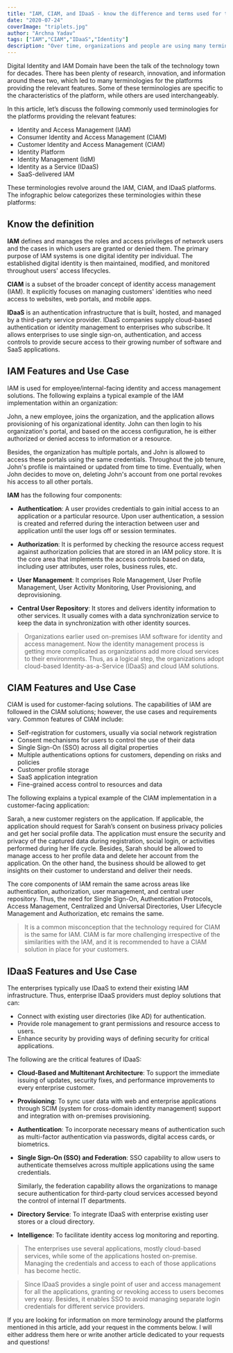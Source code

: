 ```yaml
---
title: "IAM, CIAM, and IDaaS - know the difference and terms used for them"
date: "2020-07-24"
coverImage: "triplets.jpg"
author: "Archna Yadav"
tags: ["IAM","CIAM","IDaaS","Identity"]
description: "Over time, organizations and people are using many terminologies for IAM, CIAM, and IDaaS platforms. Some of these terminologies are specific to the characteristics of the platform, while others are used interchangeably. This article clarifies when to refer to which term, key features, and common use cases of these platforms."
---
```


Digital Identity and IAM Domain have been the talk of the technology town for decades. There has been plenty of research, innovation, and information around these two, which led to many terminologies for the platforms providing the relevant features. Some of these terminologies are specific to the characteristics of the platform, while others are used interchangeably.

In this article, let’s discuss the following commonly used terminologies for the platforms providing the relevant features:

 - Identity and Access Management (IAM)
 - Consumer Identity and Access Management (CIAM)
 - Customer Identity and Access Management (CIAM)
 - Identity Platform
 - Identity Management (IdM)
 - Identity as a Service (IDaaS)
 - SaaS-delivered IAM

These terminologies revolve around the IAM, CIAM, and IDaaS platforms. The infographic below categorizes these terminologies within these platforms:

## Know the definition

**IAM** defines and manages the roles and access privileges of network users and the cases in which users are granted or denied them. The primary purpose of IAM systems is one digital identity per individual. The established digital identity is then maintained, modified, and monitored throughout users' access lifecycles. 


**CIAM** is a subset of the broader concept of identity access management (IAM). It explicitly focuses on managing customers' identities who need access to websites, web portals, and mobile apps.


**IDaaS** is an authentication infrastructure that is built, hosted, and managed by a third-party service provider. IDaaS companies supply cloud-based authentication or identity management to enterprises who subscribe. It allows enterprises to use single sign-on, authentication, and access controls to provide secure access to their growing number of software and SaaS applications.


## IAM Features and Use Case

IAM is used for employee/internal-facing identity and access management solutions. The following explains a typical example of the IAM implementation within an organization:


John, a new employee, joins the organization, and the application allows provisioning of his organizational identity. John can then login to his organization's portal, and based on the access configuration, he is either authorized or denied access to information or a resource.

Besides, the organization has multiple portals, and John is allowed to access these portals using the same credentials. Throughout the job tenure, John's profile is maintained or updated from time to time. Eventually, when John decides to move on, deleting John's account from one portal revokes his access to all other portals.

**IAM** has the following four components:

 - **Authentication**:  A user provides credentials to gain initial access to an application or a particular resource. Upon user authentication, a session is created and referred during the interaction between user and application until the user logs off or session terminates.

 - **Authorization**: It is performed by checking the resource access request against authorization policies that are stored in an IAM policy store. It is the core area that implements the access controls based on data, including user attributes, user roles, business rules, etc.

 - **User Management**: It comprises Role Management, User Profile Management, User Activity Monitoring, User Provisioning, and deprovisioning.

 - **Central User Repository**: It stores and delivers identity information to other services. It usually comes with a data synchronization service to keep the data in synchronization with other identity sources.

>Organizations earlier used on-premises IAM software for identity and access management. Now the identity management process is getting more complicated as organizations add more cloud services to their environments. Thus, as a logical step, the organizations adopt cloud-based Identity-as-a-Service (IDaaS) and cloud IAM solutions.


## CIAM Features and Use Case

CIAM is used for customer-facing solutions. The capabilities of IAM are followed in the CIAM solutions; however, the use cases and requirements vary. Common features of CIAM include: 

 - Self-registration for customers, usually via social network registration 
 - Consent mechanisms for users to control the use of their data 
 - Single Sign-On (SSO) across all digital properties 
 - Multiple authentications options for customers, depending on risks and policies 
 - Customer profile storage 
 - SaaS application integration 
 - Fine-grained access control to resources and data

 The following explains a typical example of the CIAM implementation in a customer-facing application:

 Sarah, a new customer registers on the application. If applicable, the application should request for Sarah’s consent on business privacy policies and get her social profile data. The application must ensure the security and privacy of the captured data during registration, social login, or activities performed during her life cycle. Besides, Sarah should be allowed to manage access to her profile data and delete her account from the application. On the other hand, the business should be allowed to get insights on their customer to understand and deliver their needs.

 The core components of IAM remain the same across areas like authentication, authorization, user management, and central user repository. Thus, the need for Single Sign-On, Authentication Protocols, Access Management, Centralized and Universal Directories, User Lifecycle Management and Authorization, etc remains the same.

 >It is a common misconception that the technology required for CIAM is the same for IAM. CIAM is far more challenging irrespective of the similarities with the IAM, and it is recommended to have a CIAM solution in place for your customers.

 ## IDaaS Features and Use Case

The enterprises typically use IDaaS to extend their existing IAM infrastructure. Thus, enterprise IDaaS providers must deploy solutions that can:

 - Connect with existing user directories (like AD) for authentication.
 - Provide role management to grant permissions and resource access to users.
 - Enhance security by providing ways of defining security for critical applications.

The following are the critical features of IDaaS:

 - **Cloud-Based and Multitenant Architecture**: To support the immediate issuing of updates, security fixes, and performance improvements to every enterprise customer.

 - **Provisioning**: To sync user data with web and enterprise applications through SCIM (system for cross-domain identity management) support and integration with on-premises provisioning.

 - **Authentication**: To incorporate necessary means of authentication such as multi-factor authentication via passwords, digital access cards, or biometrics.

 - **Single Sign-On (SSO) and Federation**: SSO capability to allow users to authenticate themselves across multiple applications using the same credentials.
 
    Similarly, the federation capability allows the organizations to manage secure authentication for third-party cloud services accessed beyond the control of internal IT departments.

 - **Directory Service**: To integrate IDaaS with enterprise existing user stores or a cloud directory.

 - **Intelligence**: To facilitate identity access log monitoring and reporting.

 >The enterprises use several applications, mostly cloud-based services, while some of the applications hosted on-premise. Managing the credentials and access to each of those applications has become hectic.

 >Since IDaaS provides a single point of user and access management for all the applications, granting or revoking access to users becomes very easy. Besides, it enables SSO to avoid managing separate login credentials for different service providers.

If you are looking for information on more terminology around the platforms mentioned in this article, add your request in the comments below. I will either address them here or write another article dedicated to your requests and questions!

